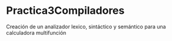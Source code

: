 # Practica3Compiladores
Creación de un analizador lexico, sintáctico y semántico para una calculadora multifunción
